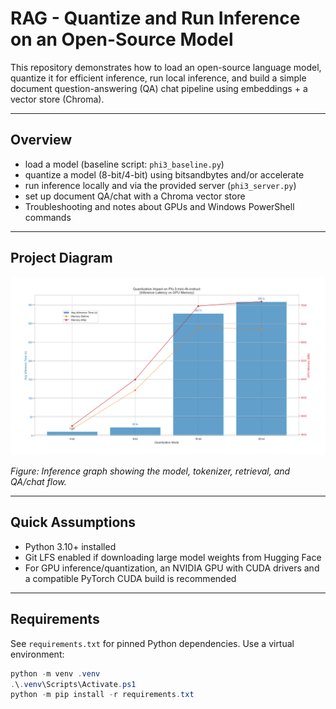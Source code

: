 # RAG - Quantize and Run Inference on an Open-Source Model

This repository demonstrates how to load an open-source language model, quantize it for efficient inference, run local inference, and build a simple document question-answering (QA) chat pipeline using embeddings + a vector store (Chroma).

---


## Overview

-  load a model (baseline script: `phi3_baseline.py`)
-  quantize a model (8-bit/4-bit) using bitsandbytes and/or accelerate
-  run inference locally and via the provided server (`phi3_server.py`)
-  set up document QA/chat with a Chroma vector store
-  Troubleshooting and notes about GPUs and Windows PowerShell commands
  
---


## Project Diagram

![Inference graph](phy3_inference_graph.png)

*Figure: Inference graph showing the model, tokenizer, retrieval, and QA/chat flow.*

---

## Quick Assumptions

- Python 3.10+ installed
- Git LFS enabled if downloading large model weights from Hugging Face
- For GPU inference/quantization, an NVIDIA GPU with CUDA drivers and a compatible PyTorch CUDA build is recommended

---

## Requirements

See `requirements.txt` for pinned Python dependencies. Use a virtual environment:

```powershell
python -m venv .venv
.\.venv\Scripts\Activate.ps1
python -m pip install -r requirements.txt
